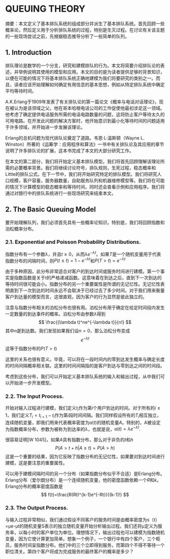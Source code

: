 # QUEUING THEORY

摘要：本文定义了基本排队系统的组成部分并派生了基本排队系统。首先回顾一些概率论，然后定义用于分析排队系统的过程，特别是生灭过程。在讨论有关该主题的一些现场尝试之前，先根据稳态推导分析了一些简单的队列。

## 1. Introduction

排队理论是数学的一个分支，研究和建模排队的行为。本文将简要介绍排队论的表述，并举例说明其使用的模型和应用。本文的目的是为读者提供足够的背景知识，以便在可能的情况下将基本排队系统正确地建模为我们将要研究的类别之一。而且，读者应该开始理解如何确定有用信息的基本思想，例如从特定排队系统中确定平均等待时间。

A.K.Erlang于1909年发表了有关排队论的第一篇论文《概率与电话对话理论》，现在被认为是该领域之父。他在哥本哈根电话公司的工作促使他最初涉足这一领域。他考虑了确定提供电话服务所需的电话电路数量的问题，这将防止客户等待太久的可用电路。在开发此问题的解决方案时，他开始意识到最小化等待时间的问题适用于许多领域，并开始进一步发展该理论。

Erlang的总机问题为现代排队论奠定了道路。韦恩·L·温斯顿（Wayne L. Winston）所著的《运筹学：应用程序和算法》一书中有关排队论及其应用的章节说明了许多排队论的扩展，这本书完成了本文的大部分研究工作。

在本文的第二部分，我们将开始定义基本排队模型。我们将首先回顾理解该理论所需的必要概率背景。我们将继续讨论符号，排队规则，生死过程，稳态概率和Little的排队公式。在下一节中，我们将开始研究特定的排队模型。我们将研究人口规模，客户容量，服务器数量，自助服务队列和机器维修模型等。我们将在可能的情况下计算模型的稳态概率和等待时间，同时还会查看示例和应用程序。我们将通过对银行中的排队系统进行一些现场研究来结束本文。

## 2. The Basic Queuing Model

要开始理解队列，我们必须首先具有一些概率论知识。特别是，我们将回顾指数和泊松概率分布。

### 2.1. Exponential and Poisson Probability Distributions.

指数分布有一个参数$\lambda$，并且$t\ge0$，从而$\lambda e^{-\lambda t}$。如果$T$是一个随机变量用于代表指数分布的间隔时间，则$P(t \le t)=1-e^{-\lambda t}$和$P(T \gt t)=e^{-\lambda t}$

由于多种原因，此分布非常适合对客户的到达时间或服务时间进行建模。第一个事实是指数函数是关于$t$的严格递减函数。这意味着在到达之后，直到下一次到达的等待时间很可能会小。指数分布的另一个重要属性是所谓的无记忆性。无记忆性表明直到下一次到达的时间永远不会取决于已经过去了多少时间。对于我们用来衡量客户到达量的模型而言，这很直观，因为客户的行为显然是彼此独立的。

注意与指数分布相关的泊松分布也很有用。泊松分布用于确定在给定时间段内发生一定数量的到达事件的概率。泊松分布由参数$\lambda$得到
$$
\frac{(\lambda t)^ne^{-\lambda t}}{n!}
$$
其中$n$是到达数。我们发现如果我们设$n=0$，那么泊松分布变成
$$
e^{-\lambda t}
$$
这等于指数分布的$P(T>t)$

这里的关系也很有意义。毕竟，可以将在一段时间内的零到达发生概率与确定长度的时间间隔概率相关联。这里的时间间隔指的是客户到达与零到达之间的时间段。

考虑到这些分布，我们可以开始定义基本排队系统的输入和输出过程，从中我们可以开始进一步开发模型。

### 2.2. The Input Process.

开始对输入过程进行建模，我们定义$t_i$作为第$i$个用户到达的时间。对于所有的$i \ge 1$，我们定义$T_i=t_{i+1}-t_i$作为第$i$段时间间隔。我们同样假设所有的$T_i$相互独立，连续随机变量，即我们用来代表概率密度为$a(t)$的随机变量$A$。特别的，A被设定为指数概率分布，参数为被称为到达率的$\lambda$，也就是说，$a(t)=\lambda e^{-\lambda t}$.

很容易证明[W 1045]，如果$A$具有指数分布，那么对于非负的$t$和$h$
$$
P(A>t+h|A\ge t)=P(A>h)
$$
这是一个重要的结果，因为它反映了指数分布的无记忆性，如果要对到达时间进行建模，这是要注意的重要属性。

可以用于建模间隔时间的另一个分布（如果指数分布似乎不合适）是Erlang分布。Erlang分布（爱尔朗分布）是一个连续随机变量，他的密度函数依赖一个$R$和$k$。Erlang分布的概率密度函数是
$$
f(t)=\frac{R(Rt)^{k-1}e^{-Rt}}{(k-1)!}
$$

### 2.3. The Output Process.

与输入过程非常相似，我们通过假设不同客户的服务时间是由概率密度为s（t）=μe-μt的随机变量S表示的独立随机变量开始分析输出过程。我们还将μ定义为服务率，以每小时的客户单位为单位。理想情况下，输出过程也可以建模为指数随机变量，因为它使计算更加简单。想象一个例子，一个银行中有四个客户，三个柜员，服务时间呈指数分布。他们中的三个立即得到服务，而第四个不得不等待一个职位清关。第四个客户将成为完成服务的最终客户的概率是多少？

